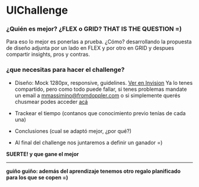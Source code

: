 # UIChallenge

### ¿Quién es mejor? ¿FLEX o GRID? THAT IS THE QUESTION =)

Para eso lo mejor es ponerlas a prueba. ¿Cómo? desarrollando la propuesta de diseño adjunta por un lado en FLEX y por otro en GRID y despues compartir insights, pros y contras.

### ¿que necesitas para hacer el challenge?

- Diseño: Mock 1280px, responsive, guidelines. [Ver en Invision](https://projects.invisionapp.com/d/main#/projects/prototypes/15530047)
Ya lo tenes compartido, pero como todo puede fallar, si tenes problemas mandate un email a <mmassimino@fromdoppler.com> o si simplemente querés chusmear podes acceder [acá](https://projects.invisionapp.com/share/KQOC0Z6XZ4W)

- Trackear el tiempo (contanos que conocimiento previo tenías de cada una)

- Conclusiones (cual se adaptó mejor, ¿por qué?)

- Al final del challenge nos juntaremos a definir un ganador =)

**SUERTE! y que gane el mejor**

-----------------------------------------------

**guiño guiño: además del aprendizaje tenemos otro regalo planificado para los que se copen =)**
